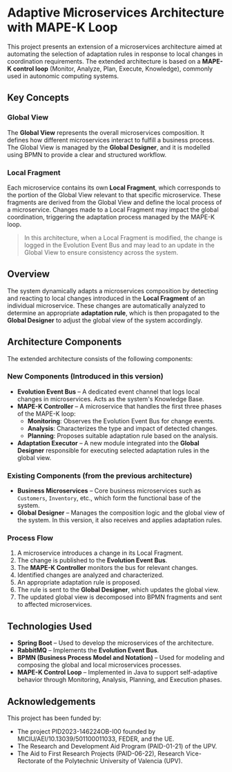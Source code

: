 # Adaptive Microservices Architecture with MAPE-K Loop

This project presents an extension of a microservices architecture aimed at automating the selection of adaptation rules in response to local changes in coordination requirements. The extended architecture is based on a **MAPE-K control loop** (Monitor, Analyze, Plan, Execute, Knowledge), commonly used in autonomic computing systems.

## Key Concepts

### Global View

The **Global View** represents the overall microservices composition. It defines how different microservices interact to fulfill a business process. The Global View is managed by the **Global Designer**, and it is modelled using BPMN to provide a clear and structured workflow.

### Local Fragment

Each microservice contains its own **Local Fragment**, which corresponds to the portion of the Global View relevant to that specific microservice. These fragments are derived from the Global View and define the local process of a microservice. Changes made to a Local Fragment may impact the global coordination, triggering the adaptation process managed by the MAPE-K loop.

> In this architecture, when a Local Fragment is modified, the change is logged in the Evolution Event Bus and may lead to an update in the Global View to ensure consistency across the system.

## Overview

The system dynamically adapts a microservices composition by detecting and reacting to local changes introduced in the **Local Fragment** of an individual microservice. These changes are automatically analyzed to determine an appropriate **adaptation rule**, which is then propagated to the **Global Designer** to adjust the global view of the system accordingly.

## Architecture Components

The extended architecture consists of the following components:

### New Components (Introduced in this version)

- **Evolution Event Bus** – A dedicated event channel that logs local changes in microservices. Acts as the system's Knowledge Base.
- **MAPE-K Controller** – A microservice that handles the first three phases of the MAPE-K loop:
  - **Monitoring**: Observes the Evolution Event Bus for change events.
  - **Analysis**: Characterizes the type and impact of detected changes.
  - **Planning**: Proposes suitable adaptation rule based on the analysis.
- **Adaptation Executor** – A new module integrated into the **Global Designer** responsible for executing selected adaptation rules in the global view.

### Existing Components (from the previous architecture)

- **Business Microservices** – Core business microservices such as `Customers`, `Inventory`, etc., which form the functional base of the system.
- **Global Designer** – Manages the composition logic and the global view of the system. In this version, it also receives and applies adaptation rules.

### Process Flow

1. A microservice introduces a change in its Local Fragment.
2. The change is published to the **Evolution Event Bus**.
3. The **MAPE-K Controller** monitors the bus for relevant changes.
4. Identified changes are analyzed and characterized.
5. An appropriate adaptation rule is proposed.
6. The rule is sent to the **Global Designer**, which updates the global view.
7. The updated global view is decomposed into BPMN fragments and sent to affected microservices.

## Technologies Used

- **Spring Boot** – Used to develop the microservices of the architecture.
- **RabbitMQ** – Implements the **Evolution Event Bus**.
- **BPMN (Business Process Model and Notation)** – Used for modeling and composing the global and local microservices processes.
- **MAPE-K Control Loop** – Implemented in Java to support self-adaptive behavior through Monitoring, Analysis, Planning, and Execution phases.


## Acknowledgements

This project has been funded by:

- The project PID2023-146224OB-I00 founded by MICIU/AEI/10.13039/501100011033, FEDER, and the UE.
- The Research and Development Aid Program (PAID-01-21) of the UPV.
- The Aid to First Research Projects (PAID-06-22), Research Vice-Rectorate of the Polytechnic University of Valencia (UPV).
